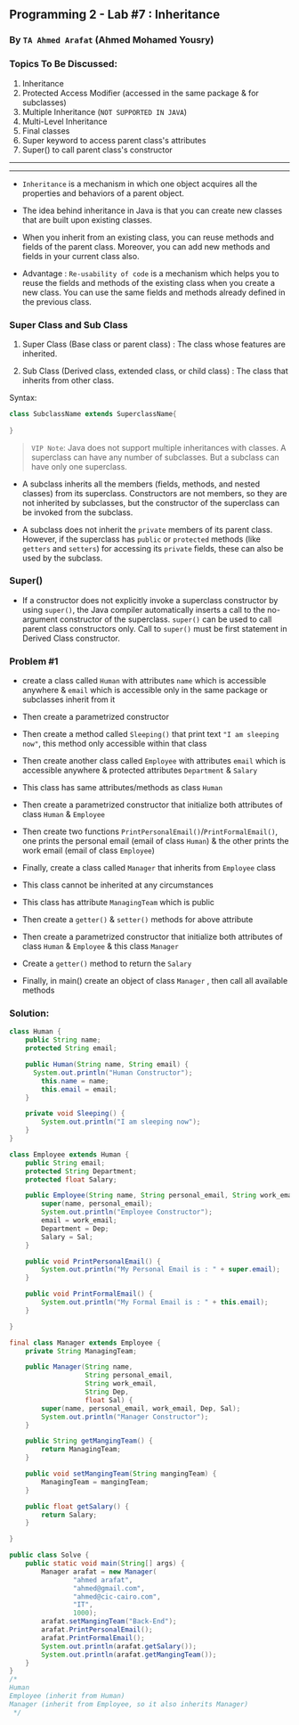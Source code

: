 ## Programming 2 - Lab #7 : Inheritance
### By `TA Ahmed Arafat` (Ahmed Mohamed Yousry)

### Topics To Be Discussed:
1. Inheritance
2. Protected Access Modifier (accessed in the same package & for subclasses)
3. Multiple Inheritance (`NOT SUPPORTED IN JAVA`)
4. Multi-Level Inheritance
5. Final classes
6. Super keyword to access parent class's attributes
7. Super() to call parent class's constructor


<hr>
<hr>


- `Inheritance` is a mechanism in which one object acquires all the properties and behaviors of a parent object.

- The idea behind inheritance in Java is that you can create new classes that are built upon existing classes.

- When you inherit from an existing class, you can reuse methods and fields of the parent class. Moreover, you can add new methods and fields in your current class also.

- Advantage : `Re-usability of code` is a mechanism which helps you to reuse the fields and methods of the existing class when you create a new class. You can use the same fields and methods already defined in the previous class.



### Super Class and Sub Class

1. Super Class (Base class or parent class) : The class whose features are inherited.

2. Sub Class (Derived class, extended class, or child class) : The class that inherits from other class.

Syntax:
````java
class SubclassName extends SuperclassName{
    
}
````

> `VIP Note`: Java does not support multiple inheritances with classes. A superclass can have any number of subclasses. But a subclass can have only one superclass.

- A subclass inherits all the members (fields, methods, and nested classes) from its superclass. Constructors are not members, so they are not inherited by subclasses, but the constructor of the superclass can be invoked from the subclass.

- A subclass does not inherit the `private` members of its parent class. 
However, if the superclass has `public` or `protected` methods (like 
`getters` and `setters`) for accessing its `private` fields, these can also 
be used by the subclass.


### Super()
- If a constructor does not explicitly invoke a superclass constructor
by using `super()`, the Java compiler automatically inserts a call to
the no-argument constructor of the superclass.
`super()` can be used to call parent class constructors only.
Call to `super()` must be first statement in Derived Class constructor.



### Problem #1
- create a class called `Human` with attributes `name` which is accessible anywhere
& `email` which is accessible only in the same package or subclasses inherit from it
- Then create a parametrized constructor 
- Then create a method called `Sleeping()` that print text `"I am sleeping now"`,
this method only accessible within that class

  
- Then create another class called `Employee` with attributes `email` which is accessible anywhere
& protected attributes `Department` & `Salary` 
- This class has same attributes/methods as class `Human`
- Then create a parametrized constructor that initialize both attributes of
  class `Human` & `Employee`
- Then create two functions `PrintPersonalEmail()`/`PrintFormalEmail()`,
one prints the personal email (email of class `Human`)
& the other prints the work email (email of class `Employee`)


- Finally, create a class called `Manager` that inherits from `Employee` class
- This class cannot be inherited at any circumstances
- This class has attribute `ManagingTeam` which is public
- Then create a `getter()` & `setter()` methods for above attribute
- Then create a parametrized constructor that initialize both attributes of
  class `Human` & `Employee` & this class `Manager`
- Create a `getter()` method to return the `Salary`
- Finally, in main() create an object of class `Manager` 
, then call all available methods
### Solution:
````java
class Human {
    public String name;
    protected String email;

    public Human(String name, String email) {
      System.out.println("Human Constructor");
        this.name = name;
        this.email = email;
    }

    private void Sleeping() {
        System.out.println("I am sleeping now");
    }
}

class Employee extends Human {
    public String email;
    protected String Department;
    protected float Salary;

    public Employee(String name, String personal_email, String work_email, String Dep, float Sal) {
        super(name, personal_email);
        System.out.println("Employee Constructor");
        email = work_email;
        Department = Dep;
        Salary = Sal;
    }

    public void PrintPersonalEmail() {
        System.out.println("My Personal Email is : " + super.email);
    }

    public void PrintFormalEmail() {
        System.out.println("My Formal Email is : " + this.email);
    }

}

final class Manager extends Employee {
    private String ManagingTeam;

    public Manager(String name,
                   String personal_email,
                   String work_email,
                   String Dep,
                   float Sal) {
        super(name, personal_email, work_email, Dep, Sal);
        System.out.println("Manager Constructor");
    }

    public String getMangingTeam() {
        return ManagingTeam;
    }

    public void setMangingTeam(String mangingTeam) {
        ManagingTeam = mangingTeam;
    }

    public float getSalary() {
        return Salary;
    }

}

public class Solve {
    public static void main(String[] args) {
        Manager arafat = new Manager(
                "ahmed arafat",
                "ahmed@gmail.com",
                "ahmed@cic-cairo.com",
                "IT",
                1000);
        arafat.setMangingTeam("Back-End");
        arafat.PrintPersonalEmail();
        arafat.PrintFormalEmail();
        System.out.println(arafat.getSalary());
        System.out.println(arafat.getMangingTeam());
    }
}
/*
Human
Employee (inherit from Human)
Manager (inherit from Employee, so it also inherits Manager)
 */
````
